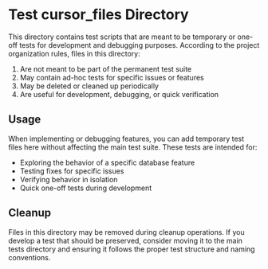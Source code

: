 # Test cursor_files Directory

This directory contains test scripts that are meant to be temporary or one-off tests for development and debugging purposes. According to the project organization rules, files in this directory:

1. Are not meant to be part of the permanent test suite
2. May contain ad-hoc tests for specific issues or features
3. May be deleted or cleaned up periodically
4. Are useful for development, debugging, or quick verification

## Usage

When implementing or debugging features, you can add temporary test files here without affecting the main test suite. These tests are intended for:

- Exploring the behavior of a specific database feature
- Testing fixes for specific issues
- Verifying behavior in isolation
- Quick one-off tests during development

## Cleanup

Files in this directory may be removed during cleanup operations. If you develop a test that should be preserved, consider moving it to the main tests directory and ensuring it follows the proper test structure and naming conventions. 